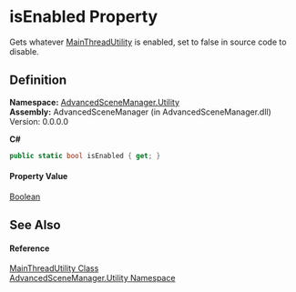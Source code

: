 # isEnabled Property


Gets whatever <a href="T_AdvancedSceneManager_Utility_MainThreadUtility.md">MainThreadUtility</a> is enabled, set to false in source code to disable.



## Definition
**Namespace:** <a href="N_AdvancedSceneManager_Utility.md">AdvancedSceneManager.Utility</a>  
**Assembly:** AdvancedSceneManager (in AdvancedSceneManager.dll) Version: 0.0.0.0

**C#**
``` C#
public static bool isEnabled { get; }
```



#### Property Value
<a href="https://learn.microsoft.com/dotnet/api/system.boolean" target="_blank" rel="noopener noreferrer">Boolean</a>

## See Also


#### Reference
<a href="T_AdvancedSceneManager_Utility_MainThreadUtility.md">MainThreadUtility Class</a>  
<a href="N_AdvancedSceneManager_Utility.md">AdvancedSceneManager.Utility Namespace</a>  
